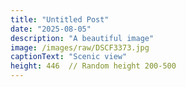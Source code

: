 ```yaml
---
title: "Untitled Post"
date: "2025-08-05"
description: "A beautiful image"
image: /images/raw/DSCF3373.jpg
captionText: "Scenic view"
height: 446  // Random height 200-500
---
```

